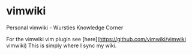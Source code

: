 # vimwiki
Personal vimwiki - Wursties Knowledge Corner

For the vimwiki vim plugin see [here](https://github.com/vimwiki/vimwiki vimwiki) This is simply where I sync my wiki.
